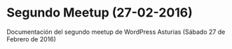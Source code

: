 # Segundo Meetup (27-02-2016)
Documentación del segundo meetup de WordPress Asturias (Sábado 27 de Febrero de 2016)
